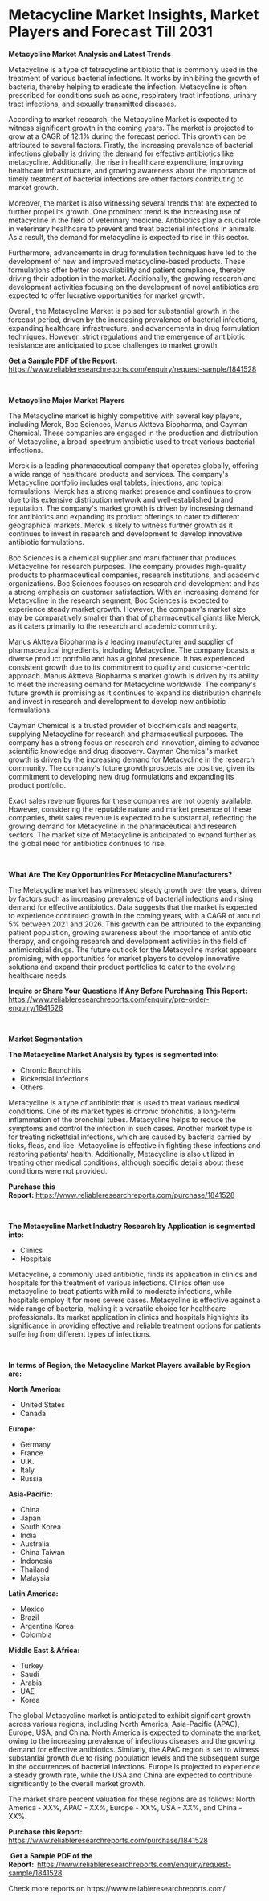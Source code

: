 <p><h1>Metacycline Market Insights, Market Players and Forecast Till 2031</h1></p><p><strong>Metacycline Market Analysis and Latest Trends</strong></p>
<p><p>Metacycline is a type of tetracycline antibiotic that is commonly used in the treatment of various bacterial infections. It works by inhibiting the growth of bacteria, thereby helping to eradicate the infection. Metacycline is often prescribed for conditions such as acne, respiratory tract infections, urinary tract infections, and sexually transmitted diseases.</p><p>According to market research, the Metacycline Market is expected to witness significant growth in the coming years. The market is projected to grow at a CAGR of 12.1% during the forecast period. This growth can be attributed to several factors. Firstly, the increasing prevalence of bacterial infections globally is driving the demand for effective antibiotics like metacycline. Additionally, the rise in healthcare expenditure, improving healthcare infrastructure, and growing awareness about the importance of timely treatment of bacterial infections are other factors contributing to market growth.</p><p>Moreover, the market is also witnessing several trends that are expected to further propel its growth. One prominent trend is the increasing use of metacycline in the field of veterinary medicine. Antibiotics play a crucial role in veterinary healthcare to prevent and treat bacterial infections in animals. As a result, the demand for metacycline is expected to rise in this sector.</p><p>Furthermore, advancements in drug formulation techniques have led to the development of new and improved metacycline-based products. These formulations offer better bioavailability and patient compliance, thereby driving their adoption in the market. Additionally, the growing research and development activities focusing on the development of novel antibiotics are expected to offer lucrative opportunities for market growth.</p><p>Overall, the Metacycline Market is poised for substantial growth in the forecast period, driven by the increasing prevalence of bacterial infections, expanding healthcare infrastructure, and advancements in drug formulation techniques. However, strict regulations and the emergence of antibiotic resistance are anticipated to pose challenges to market growth.</p></p>
<p><strong>Get a Sample PDF of the Report:&nbsp;</strong> <a href="https://www.reliableresearchreports.com/enquiry/request-sample/1841528">https://www.reliableresearchreports.com/enquiry/request-sample/1841528</a></p>
<p>&nbsp;</p>
<p><strong>Metacycline Major Market Players</strong></p>
<p><p>The Metacycline market is highly competitive with several key players, including Merck, Boc Sciences, Manus Aktteva Biopharma, and Cayman Chemical. These companies are engaged in the production and distribution of Metacycline, a broad-spectrum antibiotic used to treat various bacterial infections.</p><p>Merck is a leading pharmaceutical company that operates globally, offering a wide range of healthcare products and services. The company's Metacycline portfolio includes oral tablets, injections, and topical formulations. Merck has a strong market presence and continues to grow due to its extensive distribution network and well-established brand reputation. The company's market growth is driven by increasing demand for antibiotics and expanding its product offerings to cater to different geographical markets. Merck is likely to witness further growth as it continues to invest in research and development to develop innovative antibiotic formulations.</p><p>Boc Sciences is a chemical supplier and manufacturer that produces Metacycline for research purposes. The company provides high-quality products to pharmaceutical companies, research institutions, and academic organizations. Boc Sciences focuses on research and development and has a strong emphasis on customer satisfaction. With an increasing demand for Metacycline in the research segment, Boc Sciences is expected to experience steady market growth. However, the company's market size may be comparatively smaller than that of pharmaceutical giants like Merck, as it caters primarily to the research and academic community.</p><p>Manus Aktteva Biopharma is a leading manufacturer and supplier of pharmaceutical ingredients, including Metacycline. The company boasts a diverse product portfolio and has a global presence. It has experienced consistent growth due to its commitment to quality and customer-centric approach. Manus Aktteva Biopharma's market growth is driven by its ability to meet the increasing demand for Metacycline worldwide. The company's future growth is promising as it continues to expand its distribution channels and invest in research and development to develop new antibiotic formulations.</p><p>Cayman Chemical is a trusted provider of biochemicals and reagents, supplying Metacycline for research and pharmaceutical purposes. The company has a strong focus on research and innovation, aiming to advance scientific knowledge and drug discovery. Cayman Chemical's market growth is driven by the increasing demand for Metacycline in the research community. The company's future growth prospects are positive, given its commitment to developing new drug formulations and expanding its product portfolio.</p><p>Exact sales revenue figures for these companies are not openly available. However, considering the reputable nature and market presence of these companies, their sales revenue is expected to be substantial, reflecting the growing demand for Metacycline in the pharmaceutical and research sectors. The market size of Metacycline is anticipated to expand further as the global need for antibiotics continues to rise.</p></p>
<p>&nbsp;</p>
<p><strong>What Are The Key Opportunities For Metacycline Manufacturers?</strong></p>
<p><p>The Metacycline market has witnessed steady growth over the years, driven by factors such as increasing prevalence of bacterial infections and rising demand for effective antibiotics. Data suggests that the market is expected to experience continued growth in the coming years, with a CAGR of around 5% between 2021 and 2026. This growth can be attributed to the expanding patient population, growing awareness about the importance of antibiotic therapy, and ongoing research and development activities in the field of antimicrobial drugs. The future outlook for the Metacycline market appears promising, with opportunities for market players to develop innovative solutions and expand their product portfolios to cater to the evolving healthcare needs.</p></p>
<p><strong>Inquire or Share Your Questions If Any Before Purchasing This Report:</strong> <a href="https://www.reliableresearchreports.com/enquiry/pre-order-enquiry/1841528">https://www.reliableresearchreports.com/enquiry/pre-order-enquiry/1841528</a></p>
<p>&nbsp;</p>
<p><strong>Market Segmentation</strong></p>
<p><strong>The Metacycline Market Analysis by types is segmented into:</strong></p>
<p><ul><li>Chronic Bronchitis</li><li>Rickettsial Infections</li><li>Others</li></ul></p>
<p><p>Metacycline is a type of antibiotic that is used to treat various medical conditions. One of its market types is chronic bronchitis, a long-term inflammation of the bronchial tubes. Metacycline helps to reduce the symptoms and control the infection in such cases. Another market type is for treating rickettsial infections, which are caused by bacteria carried by ticks, fleas, and lice. Metacycline is effective in fighting these infections and restoring patients' health. Additionally, Metacycline is also utilized in treating other medical conditions, although specific details about these conditions were not provided.</p></p>
<p><strong>Purchase this Report:&nbsp;</strong><a href="https://www.reliableresearchreports.com/purchase/1841528">https://www.reliableresearchreports.com/purchase/1841528</a></p>
<p>&nbsp;</p>
<p><strong>The Metacycline Market Industry Research by Application is segmented into:</strong></p>
<p><ul><li>Clinics</li><li>Hospitals</li></ul></p>
<p><p>Metacycline, a commonly used antibiotic, finds its application in clinics and hospitals for the treatment of various infections. Clinics often use metacycline to treat patients with mild to moderate infections, while hospitals employ it for more severe cases. Metacycline is effective against a wide range of bacteria, making it a versatile choice for healthcare professionals. Its market application in clinics and hospitals highlights its significance in providing effective and reliable treatment options for patients suffering from different types of infections.</p></p>
<p>&nbsp;</p>
<p><strong>In terms of Region, the Metacycline Market Players available by Region are:</strong></p>
<p>
    <p> <strong> North America: </strong>
        <ul>
            <li>United States</li>
            <li>Canada</li>
        </ul>
        </p> 
    <p> <strong> Europe: </strong>
        <ul>
            <li>Germany</li>
            <li>France</li>
            <li>U.K.</li>
            <li>Italy</li>
            <li>Russia</li>
        </ul>
        </p> 
    <p> <strong> Asia-Pacific: </strong>
        <ul>
            <li>China</li>
            <li>Japan</li>
            <li>South Korea</li>
            <li>India</li>
            <li>Australia</li>
            <li>China Taiwan</li>
            <li>Indonesia</li>
            <li>Thailand</li>
            <li>Malaysia</li>
        </ul>
        </p> 
    <p> <strong> Latin America: </strong>
        <ul>
            <li>Mexico</li>
            <li>Brazil</li>
            <li>Argentina Korea</li>
            <li>Colombia</li>
        </ul>
        </p> 
    <p> <strong> Middle East & Africa: </strong>
        <ul>
            <li>Turkey</li>
            <li>Saudi</li>
            <li>Arabia</li>
            <li>UAE</li>
            <li>Korea</li>
        </ul>
    </p>
    </p>
<p><p>The global Metacycline market is anticipated to exhibit significant growth across various regions, including North America, Asia-Pacific (APAC), Europe, USA, and China. North America is expected to dominate the market, owing to the increasing prevalence of infectious diseases and the growing demand for effective antibiotics. Similarly, the APAC region is set to witness substantial growth due to rising population levels and the subsequent surge in the occurrences of bacterial infections. Europe is projected to experience a steady growth rate, while the USA and China are expected to contribute significantly to the overall market growth.</p><p>The market share percent valuation for these regions are as follows: North America - XX%, APAC - XX%, Europe - XX%, USA - XX%, and China - XX%.</p></p>
<p><strong>Purchase this Report: </strong><a href="https://www.reliableresearchreports.com/purchase/1841528">https://www.reliableresearchreports.com/purchase/1841528</a></p>
<p>&nbsp;<strong>Get a Sample PDF of the Report:&nbsp;&nbsp;</strong><a href="https://www.reliableresearchreports.com/enquiry/request-sample/1841528">https://www.reliableresearchreports.com/enquiry/request-sample/1841528</a></p>
<p><strong></strong></p>
<p>Check more reports on https://www.reliableresearchreports.com/</p>